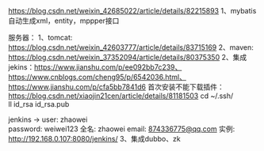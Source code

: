 https://blog.csdn.net/weixin_42685022/article/details/82215893
1、mybatis自动生成xml，entity，mppper接口



服务器：
1、tomcat: https://blog.csdn.net/weixin_42603777/article/details/83715169
2、maven: https://blog.csdn.net/weixin_37352094/article/details/80375350
2、集成jekins：https://www.jianshu.com/p/ee092bb7c239、https://www.cnblogs.com/cheng95/p/6542036.html、https://www.jianshu.com/p/cfa5bb7841d6
首次安装不能下载插件：https://blog.csdn.net/xiaojin21cen/article/details/81181503
cd ~/.ssh/   
ll
id_rsa  id_rsa.pub

jenkins -> 
user: zhaowei  
password: weiwei123
全名: zhaowei
email: 874336775@qq.com
实例: http://192.168.0.107:8080/jenkins/
3、集成dubbo、zk